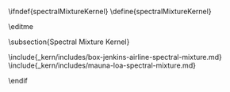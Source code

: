 
\ifndef{spectralMixtureKernel}
\define{spectralMixtureKernel}

\editme

\subsection{Spectral Mixture Kernel}

\include{_kern/includes/box-jenkins-airline-spectral-mixture.md}
\include{_kern/includes/mauna-loa-spectral-mixture.md}

\endif
